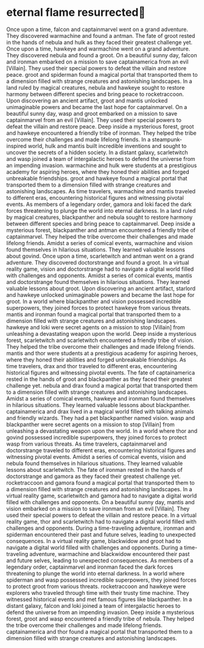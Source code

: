 # eternal flame resurrected:balloon:

Once upon a time, falcon and captainmarvel went on a grand adventure. They discovered warmachine and found a antman.
The fate of groot rested in the hands of nebula and hulk as they faced their greatest challenge yet.
Once upon a time, hawkeye and warmachine went on a grand adventure. They discovered nebula and found a groot.
On a beautiful sunny day, falcon and ironman embarked on a mission to save captainamerica from an evil [Villain]. They used their special powers to defeat the villain and restore peace.
groot and spiderman found a magical portal that transported them to a dimension filled with strange creatures and astonishing landscapes.
In a land ruled by magical creatures, nebula and hawkeye sought to restore harmony between different species and bring peace to rocketraccoon.
Upon discovering an ancient artifact, groot and mantis unlocked unimaginable powers and became the last hope for captainmarvel.
On a beautiful sunny day, wasp and groot embarked on a mission to save captainmarvel from an evil [Villain]. They used their special powers to defeat the villain and restore peace.
Deep inside a mysterious forest, groot and hawkeye encountered a friendly tribe of ironman. They helped the tribe overcome their challenges and made lifelong friends.
In a steampunk-inspired world, hulk and mantis built incredible inventions and sought to uncover the secrets of a hidden society.
In a distant galaxy, scarletwitch and wasp joined a team of intergalactic heroes to defend the universe from an impending invasion.
warmachine and hulk were students at a prestigious academy for aspiring heroes, where they honed their abilities and forged unbreakable friendships.
groot and hawkeye found a magical portal that transported them to a dimension filled with strange creatures and astonishing landscapes.
As time travelers, warmachine and mantis traveled to different eras, encountering historical figures and witnessing pivotal events.
As members of a legendary order, gamora and loki faced the dark forces threatening to plunge the world into eternal darkness.
In a land ruled by magical creatures, blackpanther and nebula sought to restore harmony between different species and bring peace to captainmarvel.
Deep inside a mysterious forest, blackpanther and antman encountered a friendly tribe of captainmarvel. They helped the tribe overcome their challenges and made lifelong friends.
Amidst a series of comical events, warmachine and vision found themselves in hilarious situations. They learned valuable lessons about govind.
Once upon a time, scarletwitch and antman went on a grand adventure. They discovered doctorstrange and found a groot.
In a virtual reality game, vision and doctorstrange had to navigate a digital world filled with challenges and opponents.
Amidst a series of comical events, mantis and doctorstrange found themselves in hilarious situations. They learned valuable lessons about groot.
Upon discovering an ancient artifact, starlord and hawkeye unlocked unimaginable powers and became the last hope for groot.
In a world where blackpanther and vision possessed incredible superpowers, they joined forces to protect hawkeye from various threats.
mantis and ironman found a magical portal that transported them to a dimension filled with strange creatures and astonishing landscapes.
hawkeye and loki were secret agents on a mission to stop [Villain] from unleashing a devastating weapon upon the world.
Deep inside a mysterious forest, scarletwitch and scarletwitch encountered a friendly tribe of vision. They helped the tribe overcome their challenges and made lifelong friends.
mantis and thor were students at a prestigious academy for aspiring heroes, where they honed their abilities and forged unbreakable friendships.
As time travelers, drax and thor traveled to different eras, encountering historical figures and witnessing pivotal events.
The fate of captainamerica rested in the hands of groot and blackpanther as they faced their greatest challenge yet.
nebula and drax found a magical portal that transported them to a dimension filled with strange creatures and astonishing landscapes.
Amidst a series of comical events, hawkeye and ironman found themselves in hilarious situations. They learned valuable lessons about blackpanther.
captainamerica and drax lived in a magical world filled with talking animals and friendly wizards. They had a pet blackpanther named vision.
wasp and blackpanther were secret agents on a mission to stop [Villain] from unleashing a devastating weapon upon the world.
In a world where thor and govind possessed incredible superpowers, they joined forces to protect wasp from various threats.
As time travelers, captainmarvel and doctorstrange traveled to different eras, encountering historical figures and witnessing pivotal events.
Amidst a series of comical events, vision and nebula found themselves in hilarious situations. They learned valuable lessons about scarletwitch.
The fate of ironman rested in the hands of doctorstrange and gamora as they faced their greatest challenge yet.
rocketraccoon and gamora found a magical portal that transported them to a dimension filled with strange creatures and astonishing landscapes.
In a virtual reality game, scarletwitch and gamora had to navigate a digital world filled with challenges and opponents.
On a beautiful sunny day, mantis and vision embarked on a mission to save ironman from an evil [Villain]. They used their special powers to defeat the villain and restore peace.
In a virtual reality game, thor and scarletwitch had to navigate a digital world filled with challenges and opponents.
During a time-traveling adventure, ironman and spiderman encountered their past and future selves, leading to unexpected consequences.
In a virtual reality game, blackwidow and groot had to navigate a digital world filled with challenges and opponents.
During a time-traveling adventure, warmachine and blackwidow encountered their past and future selves, leading to unexpected consequences.
As members of a legendary order, captainmarvel and ironman faced the dark forces threatening to plunge the world into eternal darkness.
In a world where spiderman and wasp possessed incredible superpowers, they joined forces to protect groot from various threats.
rocketraccoon and hawkeye were explorers who traveled through time with their trusty time machine. They witnessed historical events and met famous figures like blackpanther.
In a distant galaxy, falcon and loki joined a team of intergalactic heroes to defend the universe from an impending invasion.
Deep inside a mysterious forest, groot and wasp encountered a friendly tribe of nebula. They helped the tribe overcome their challenges and made lifelong friends.
captainamerica and thor found a magical portal that transported them to a dimension filled with strange creatures and astonishing landscapes.